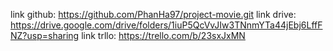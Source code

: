 link github:  https://github.com/PhanHa97/project-movie.git
link drive: https://drive.google.com/drive/folders/1iuP5QcVvJIw3TNnmYTa44jEbj6LffFNZ?usp=sharing
link trllo: https://trello.com/b/23sxJxMN